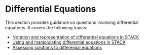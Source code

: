# Differential Equations

This section provides guidance on questions involving differential equations. It covers the following topics:

- [Notation and representation of differential equations in STACK](../../Topics/Differential_equations/Notation.md)
- [Using and maniplulating differential equations in STACK](../../Topics/Differential_equations/Question_Variables.md)
- [Assessing solutions to differeniial equations](../../Topics/Differential_equations/Assessing_Responses.md)